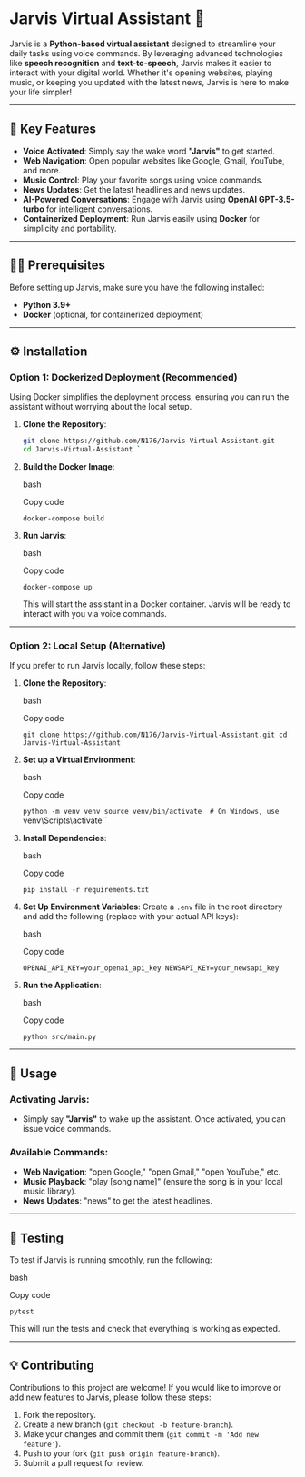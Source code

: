 # Jarvis Virtual Assistant 🤖

Jarvis is a **Python-based virtual assistant** designed to streamline your daily tasks using voice commands. By leveraging advanced technologies like **speech recognition** and **text-to-speech**, Jarvis makes it easier to interact with your digital world. Whether it's opening websites, playing music, or keeping you updated with the latest news, Jarvis is here to make your life simpler!

---

## 🚀 Key Features

- **Voice Activated**: Simply say the wake word **"Jarvis"** to get started.
- **Web Navigation**: Open popular websites like Google, Gmail, YouTube, and more.
- **Music Control**: Play your favorite songs using voice commands.
- **News Updates**: Get the latest headlines and news updates.
- **AI-Powered Conversations**: Engage with Jarvis using **OpenAI GPT-3.5-turbo** for intelligent conversations.
- **Containerized Deployment**: Run Jarvis easily using **Docker** for simplicity and portability.

---

## 🧑‍💻 Prerequisites

Before setting up Jarvis, make sure you have the following installed:

- **Python 3.9+**
- **Docker** (optional, for containerized deployment)

---

## ⚙️ Installation

### Option 1: Dockerized Deployment (Recommended)

Using Docker simplifies the deployment process, ensuring you can run the assistant without worrying about the local setup.

1. **Clone the Repository**:

   ```bash
   git clone https://github.com/N176/Jarvis-Virtual-Assistant.git
   cd Jarvis-Virtual-Assistant `

1.  **Build the Docker Image**:

    bash

    Copy code

    `docker-compose build`

2.  **Run Jarvis**:

    bash

    Copy code

    `docker-compose up`

    This will start the assistant in a Docker container. Jarvis will be ready to interact with you via voice commands.

* * * * *

### Option 2: Local Setup (Alternative)

If you prefer to run Jarvis locally, follow these steps:

1.  **Clone the Repository**:

    bash

    Copy code

    `git clone https://github.com/N176/Jarvis-Virtual-Assistant.git
    cd Jarvis-Virtual-Assistant`

2.  **Set up a Virtual Environment**:

    bash

    Copy code

    `python -m venv venv
    source venv/bin/activate  # On Windows, use `venv\Scripts\activate``

3.  **Install Dependencies**:

    bash

    Copy code

    `pip install -r requirements.txt`

4.  **Set Up Environment Variables**: Create a `.env` file in the root directory and add the following (replace with your actual API keys):

    bash

    Copy code

    `OPENAI_API_KEY=your_openai_api_key
    NEWSAPI_KEY=your_newsapi_key`

5.  **Run the Application**:

    bash

    Copy code

    `python src/main.py`

* * * * *

🎤 Usage
--------

### Activating Jarvis:

-   Simply say **"Jarvis"** to wake up the assistant. Once activated, you can issue voice commands.

### Available Commands:

-   **Web Navigation**: "open Google," "open Gmail," "open YouTube," etc.
-   **Music Playback**: "play [song name]" (ensure the song is in your local music library).
-   **News Updates**: "news" to get the latest headlines.

* * * * *

🧪 Testing
----------

To test if Jarvis is running smoothly, run the following:

bash

Copy code

`pytest`

This will run the tests and check that everything is working as expected.

* * * * *

💡 Contributing
---------------

Contributions to this project are welcome! If you would like to improve or add new features to Jarvis, please follow these steps:

1.  Fork the repository.
2.  Create a new branch (`git checkout -b feature-branch`).
3.  Make your changes and commit them (`git commit -m 'Add new feature'`).
4.  Push to your fork (`git push origin feature-branch`).
5.  Submit a pull request for review.
